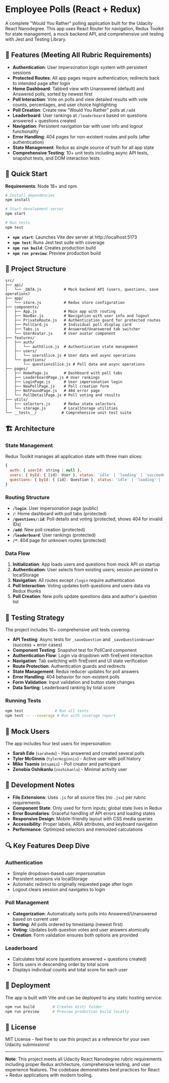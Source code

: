 # Employee Polls (React + Redux)

A complete "Would You Rather" polling application built for the Udacity React Nanodegree. This app uses React Router for navigation, Redux Toolkit for state management, a mock backend API, and comprehensive unit testing with Jest and Testing Library.

## 🌟 Features (Meeting All Rubric Requirements)

- **Authentication**: User impersonation login system with persistent sessions
- **Protected Routes**: All app pages require authentication; redirects back to intended page after login
- **Home Dashboard**: Tabbed view with Unanswered (default) and Answered polls, sorted by newest first
- **Poll Interaction**: Vote on polls and view detailed results with vote counts, percentages, and user choice highlighting
- **Poll Creation**: Create new "Would You Rather" polls at `/add`
- **Leaderboard**: User rankings at `/leaderboard` based on questions answered + questions created
- **Navigation**: Persistent navigation bar with user info and logout functionality
- **Error Handling**: 404 pages for non-existent routes and polls (after authentication)
- **State Management**: Redux as single source of truth for all app state
- **Comprehensive Testing**: 10+ unit tests including async API tests, snapshot tests, and DOM interaction tests

## 🚀 Quick Start

**Requirements**: Node 18+ and npm

```bash
# Install dependencies
npm install

# Start development server
npm start

# Run tests
npm test
```

- **`npm start`**: Launches Vite dev server at http://localhost:5173
- **`npm test`**: Runs Jest test suite with coverage
- **`npm run build`**: Creates production build
- **`npm run preview`**: Preview production build

## 📁 Project Structure

```
src/
├── api/
│   └── _DATA.js          # Mock backend API (users, questions, save operations)
├── app/
│   └── store.js          # Redux store configuration
├── components/
│   ├── App.js            # Main app with routing
│   ├── NavBar.js         # Navigation with user info and logout
│   ├── PrivateRoute.js   # Authentication guard for protected routes
│   ├── PollCard.js       # Individual poll display card
│   ├── Tabs.js           # Answered/Unanswered tab switcher
│   └── UserAvatar.js     # User avatar component
├── features/
│   ├── auth/
│   │   └── authSlice.js  # Authentication state management
│   ├── users/
│   │   └── usersSlice.js # User data and async operations
│   └── questions/
│       └── questionsSlice.js # Poll data and async operations
├── pages/
│   ├── HomePage.js       # Dashboard with poll tabs
│   ├── LeaderboardPage.js # User rankings
│   ├── LoginPage.js      # User impersonation login
│   ├── NewPollPage.js    # Poll creation form
│   ├── NotFoundPage.js   # 404 error page
│   └── PollDetailPage.js # Poll voting and results
├── utils/
│   ├── selectors.js      # Redux state selectors
│   └── storage.js        # LocalStorage utilities
└── __tests__/           # Comprehensive unit test suite
```

## 🏗️ Architecture

### State Management
Redux Toolkit manages all application state with three main slices:

```javascript
{
  auth: { userId: string | null },
  users: { byId: { [id]: User }, status: 'idle' | 'loading' | 'succeeded' | 'failed', error: string | null },
  questions: { byId: { [id]: Question }, status: 'idle' | 'loading' | 'succeeded' | 'failed', error: string | null }
}
```

### Routing Structure
- **`/login`**: User impersonation page (public)
- **`/`**: Home dashboard with poll tabs (protected)
- **`/questions/:id`**: Poll details and voting (protected, shows 404 for invalid IDs)
- **`/add`**: New poll creation (protected)
- **`/leaderboard`**: User rankings (protected)
- **`/*`**: 404 page for unknown routes (protected)

### Data Flow
1. **Initialization**: App loads users and questions from mock API on startup
2. **Authentication**: User selects from existing users; session persisted in localStorage
3. **Navigation**: All routes except `/login` require authentication
4. **Poll Interaction**: Voting updates both questions and users data via Redux thunks
5. **Poll Creation**: New polls update questions data and author's question list

## 🧪 Testing Strategy

The project includes 10+ comprehensive unit tests covering:

- **API Testing**: Async tests for `_saveQuestion` and `_saveQuestionAnswer` (success + error cases)
- **Component Testing**: Snapshot test for PollCard component
- **Authentication Flow**: Login via dropdown with fireEvent interaction
- **Navigation**: Tab switching with fireEvent and UI state verification
- **Route Protection**: Authentication guards and redirects
- **State Management**: Redux reducer updates for poll answers
- **Error Handling**: 404 behavior for non-existent polls
- **Form Validation**: Input validation and button state changes
- **Data Sorting**: Leaderboard ranking by total score

### Running Tests

```bash
npm test              # Run all tests
npm test -- --coverage # Run with coverage report
```

## 👥 Mock Users

The app includes four test users for impersonation:

- **Sarah Edo** (`sarahedo`) - Has answered and created several polls
- **Tyler McGinnis** (`tylermcginnis`) - Active user with poll history
- **Mike Tsamis** (`mtsamis`) - Poll creator and participant
- **Zenobia Oshikanlu** (`zoshikanlu`) - Minimal activity user

## 📝 Development Notes

- **File Extensions**: Uses `.js` for all source files (no `.jsx`) per rubric requirements
- **Component State**: Only used for form inputs; global state lives in Redux
- **Error Boundaries**: Graceful handling of API errors and loading states
- **Responsive Design**: Mobile-friendly layout with CSS media queries
- **Accessibility**: Proper labels, ARIA attributes, and keyboard navigation
- **Performance**: Optimized selectors and memoized calculations

## 🔍 Key Features Deep Dive

### Authentication
- Simple dropdown-based user impersonation
- Persistent sessions via localStorage
- Automatic redirect to originally requested page after login
- Logout clears session and navigates to login

### Poll Management
- **Categorization**: Automatically sorts polls into Answered/Unanswered based on current user
- **Sorting**: All polls ordered by timestamp (newest first)
- **Voting**: Updates both question votes and user answers atomically
- **Creation**: Form validation ensures both options are provided

### Leaderboard
- Calculates total score (questions answered + questions created)
- Sorts users in descending order by total score
- Displays individual counts and total score for each user

## 🚀 Deployment

The app is built with Vite and can be deployed to any static hosting service:

```bash
npm run build        # Creates dist/ folder
npm run preview      # Preview production build locally
```

## 📄 License

MIT License - feel free to use this project as a reference for your own Udacity submissions!

---

**Note**: This project meets all Udacity React Nanodegree rubric requirements including proper Redux architecture, comprehensive testing, and user experience features. The codebase demonstrates best practices for React + Redux applications with modern tooling.

